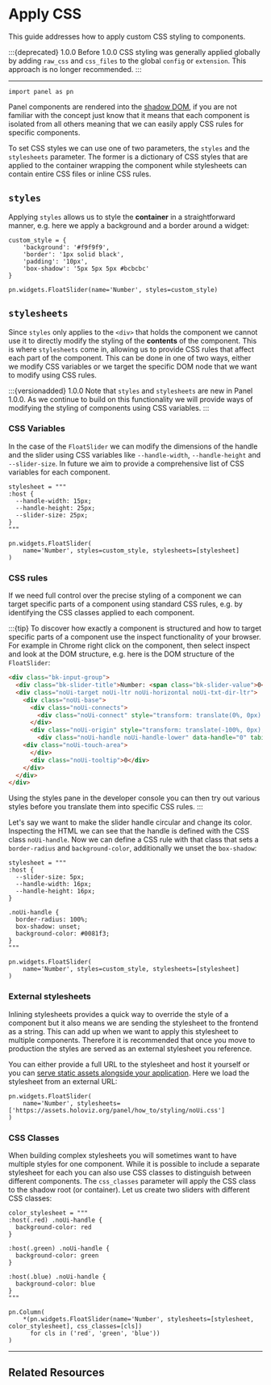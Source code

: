 # Apply CSS

This guide addresses how to apply custom CSS styling to components.

:::{deprecated} 1.0.0
Before 1.0.0 CSS styling was generally applied globally by adding `raw_css` and `css_files` to the global `config` or `extension`. This approach is no longer recommended.
:::

---

```{pyodide}
import panel as pn
```

Panel components are rendered into the [shadow DOM](https://developer.mozilla.org/en-US/docs/Web/Web_Components/Using_shadow_DOM), if you are not familiar with the concept just know that it means that each component is isolated from all others meaning that we can easily apply CSS rules for specific components.

To set CSS styles we can use one of two parameters, the `styles` and the `stylesheets` parameter. The former is a dictionary of CSS styles that are applied to the container wrapping the component while stylesheets can contain entire CSS files or inline CSS rules.

## `styles`

Applying `styles` allows us to style the **container** in a straightforward manner, e.g. here we apply a background and a border around a widget:

```{pyodide}
custom_style = {
    'background': '#f9f9f9',
    'border': '1px solid black',
    'padding': '10px',
    'box-shadow': '5px 5px 5px #bcbcbc'
}

pn.widgets.FloatSlider(name='Number', styles=custom_style)
```

## `stylesheets`

Since `styles` only applies to the `<div>` that holds the component we cannot use it to directly modify the styling of the **contents** of the component. This is where `stylesheets` come in, allowing us to provide CSS rules that affect each part of the component. This can be done in one of two ways, either we modify CSS variables or we target the specific DOM node that we want to modify using CSS rules.

:::{versionadded} 1.0.0
Note that `styles` and `stylesheets` are new in Panel 1.0.0. As we continue to build on this functionality we will provide ways of modifying the styling of components using CSS variables.
:::

### CSS Variables

In the case of the `FloatSlider` we can modify the dimensions of the handle and the slider using CSS variables like `--handle-width`, `--handle-height` and `--slider-size`. In future we aim to provide a comprehensive list of CSS variables for each component.

```{pyodide}
stylesheet = """
:host {
  --handle-width: 15px;
  --handle-height: 25px;
  --slider-size: 25px;
}
"""

pn.widgets.FloatSlider(
    name='Number', styles=custom_style, stylesheets=[stylesheet]
)
```

### CSS rules

If we need full control over the precise styling of a component we can target specific parts of a component using standard CSS rules, e.g. by identifying the CSS classes applied to each component.

:::{tip}
To discover how exactly a component is structured and how to target specific parts of a component use the inspect functionality of your browser. For example in Chrome right click on the component, then select inspect and look at the DOM structure, e.g. here is the DOM structure of the `FloatSlider`:

```html
<div class="bk-input-group">
  <div class="bk-slider-title">Number: <span class="bk-slider-value">0</span></div>
  <div class="noUi-target noUi-ltr noUi-horizontal noUi-txt-dir-ltr">
    <div class="noUi-base">
      <div class="noUi-connects">
        <div class="noUi-connect" style="transform: translate(0%, 0px) scale(0, 1); background-color: rgb(230, 230, 230);"></div>
      </div>
      <div class="noUi-origin" style="transform: translate(-100%, 0px); z-index: 4;">
        <div class="noUi-handle noUi-handle-lower" data-handle="0" tabindex="0" role="slider" aria-orientation="horizontal" aria-valuemin="0.0" aria-valuemax="1.0" aria-valuenow="0.0" aria-valuetext="0.00">
	<div class="noUi-touch-area">
      </div>
      <div class="noUi-tooltip">0</div>
    </div>
  </div>
</div>
```

Using the styles pane in the developer console you can then try out various styles before you translate them into specific CSS rules.
:::

Let's say we want to make the slider handle circular and change its color. Inspecting the HTML we can see that the handle is defined with the CSS class `noUi-handle`. Now we can define a CSS rule with that class that sets a `border-radius` and `background-color`, additionally we unset the `box-shadow`:

```{pyodide}
stylesheet = """
:host {
  --slider-size: 5px;
  --handle-width: 16px;
  --handle-height: 16px;
}

.noUi-handle {
  border-radius: 100%;
  box-shadow: unset;
  background-color: #0081f3;
}
"""

pn.widgets.FloatSlider(
    name='Number', styles=custom_style, stylesheets=[stylesheet]
)
```

### External stylesheets

Inlining stylesheets provides a quick way to override the style of a component but it also means we are sending the stylesheet to the frontend as a string. This can add up when we want to apply this stylesheet to multiple components. Therefore it is recommended that once you move to production the styles are served as an external stylesheet you reference.

You can either provide a full URL to the stylesheet and host it yourself or you can [serve static assets alongside your application](../server/static_files.md). Here we load the stylesheet from an external URL:

```{pyodide}
pn.widgets.FloatSlider(
    name='Number', stylesheets=['https://assets.holoviz.org/panel/how_to/styling/noUi.css']
)
```

### CSS Classes

When building complex stylesheets you will sometimes want to have multiple styles for one component. While it is possible to include a separate stylesheet for each you can also use CSS classes to distinguish between different components. The `css_classes` parameter will apply the CSS class to the shadow root (or container). Let us create two sliders with different CSS classes:

```{pyodide}
color_stylesheet = """
:host(.red) .noUi-handle {
  background-color: red
}

:host(.green) .noUi-handle {
  background-color: green
}

:host(.blue) .noUi-handle {
  background-color: blue
}
"""

pn.Column(
    *(pn.widgets.FloatSlider(name='Number', stylesheets=[stylesheet, color_stylesheet], css_classes=[cls])
      for cls in ('red', 'green', 'blue'))
)
```

---

## Related Resources
